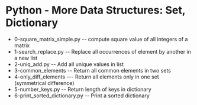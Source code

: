 # Python - More Data Structures: Set, Dictionary
- 0-square_matrix_simple.py -- compute square value of all integers of a matrix
- 1-search_replace.py -- Replace all occurrences of element by another in a new list
- 2-uniq_add.py -- Add all unique values in list
- 3-common_elements -- Return all common elements in two sets
- 4-only_diff_elements --- Return all elements only in one set (symmetrical difference)
- 5-number_keys.py -- Return length of keys in dictionary
- 6-print_sorted_dictionary.py -- Print a sorted dictionary
